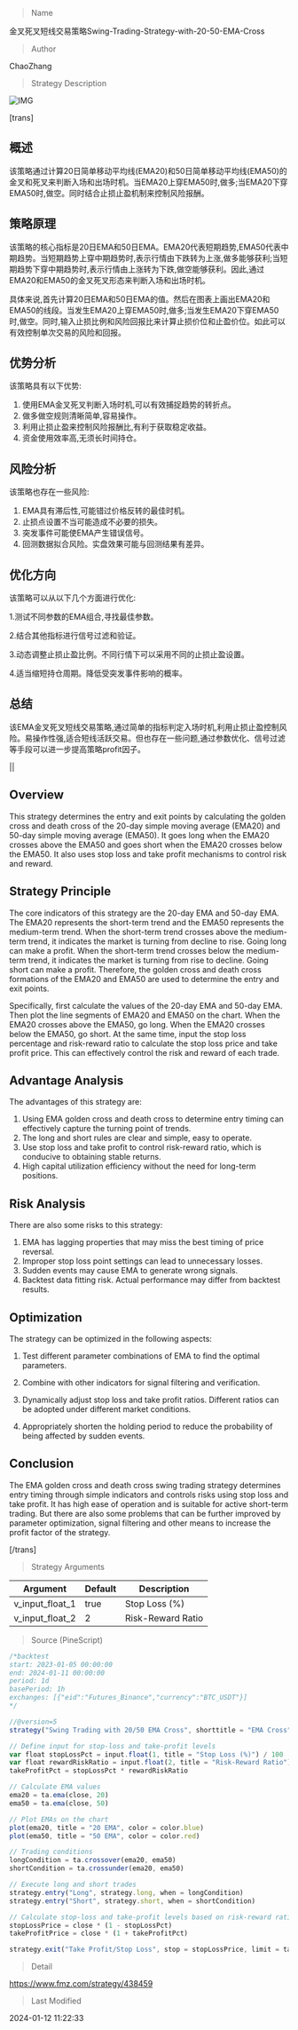 
> Name

金叉死叉短线交易策略Swing-Trading-Strategy-with-20-50-EMA-Cross

> Author

ChaoZhang

> Strategy Description

![IMG](https://www.fmz.com/upload/asset/124da8d8f33af09df22.png)

[trans]

## 概述

该策略通过计算20日简单移动平均线(EMA20)和50日简单移动平均线(EMA50)的金叉和死叉来判断入场和出场时机。当EMA20上穿EMA50时,做多;当EMA20下穿EMA50时,做空。同时结合止损止盈机制来控制风险报酬。

## 策略原理

该策略的核心指标是20日EMA和50日EMA。EMA20代表短期趋势,EMA50代表中期趋势。当短期趋势上穿中期趋势时,表示行情由下跌转为上涨,做多能够获利;当短期趋势下穿中期趋势时,表示行情由上涨转为下跌,做空能够获利。因此,通过EMA20和EMA50的金叉死叉形态来判断入场和出场时机。

具体来说,首先计算20日EMA和50日EMA的值。然后在图表上画出EMA20和EMA50的线段。当发生EMA20上穿EMA50时,做多;当发生EMA20下穿EMA50时,做空。同时,输入止损比例和风险回报比来计算止损价位和止盈价位。如此可以有效控制单次交易的风险和回报。

## 优势分析

该策略具有以下优势:

1. 使用EMA金叉死叉判断入场时机,可以有效捕捉趋势的转折点。
2. 做多做空规则清晰简单,容易操作。  
3. 利用止损止盈来控制风险报酬比,有利于获取稳定收益。
4. 资金使用效率高,无须长时间持仓。

## 风险分析

该策略也存在一些风险:  

1. EMA具有滞后性,可能错过价格反转的最佳时机。
2. 止损点设置不当可能造成不必要的损失。
3. 突发事件可能使EMA产生错误信号。
4. 回测数据拟合风险。实盘效果可能与回测结果有差异。

## 优化方向  

该策略可以从以下几个方面进行优化:

1.测试不同参数的EMA组合,寻找最佳参数。

2.结合其他指标进行信号过滤和验证。

3.动态调整止损止盈比例。不同行情下可以采用不同的止损止盈设置。

4.适当缩短持仓周期。降低受突发事件影响的概率。

## 总结

该EMA金叉死叉短线交易策略,通过简单的指标判定入场时机,利用止损止盈控制风险。易操作性强,适合短线活跃交易。但也存在一些问题,通过参数优化、信号过滤等手段可以进一步提高策略profit因子。

|| 

## Overview  

This strategy determines the entry and exit points by calculating the golden cross and death cross of the 20-day simple moving average (EMA20) and 50-day simple moving average (EMA50). It goes long when the EMA20 crosses above the EMA50 and goes short when the EMA20 crosses below the EMA50. It also uses stop loss and take profit mechanisms to control risk and reward.

## Strategy Principle

The core indicators of this strategy are the 20-day EMA and 50-day EMA. The EMA20 represents the short-term trend and the EMA50 represents the medium-term trend. When the short-term trend crosses above the medium-term trend, it indicates the market is turning from decline to rise. Going long can make a profit. When the short-term trend crosses below the medium-term trend, it indicates the market is turning from rise to decline. Going short can make a profit. Therefore, the golden cross and death cross formations of the EMA20 and EMA50 are used to determine the entry and exit points.  

Specifically, first calculate the values of the 20-day EMA and 50-day EMA. Then plot the line segments of EMA20 and EMA50 on the chart. When the EMA20 crosses above the EMA50, go long. When the EMA20 crosses below the EMA50, go short. At the same time, input the stop loss percentage and risk-reward ratio to calculate the stop loss price and take profit price. This can effectively control the risk and reward of each trade.

## Advantage Analysis 

The advantages of this strategy are:

1. Using EMA golden cross and death cross to determine entry timing can effectively capture the turning point of trends. 
2. The long and short rules are clear and simple, easy to operate.
3. Use stop loss and take profit to control risk-reward ratio, which is conducive to obtaining stable returns. 
4. High capital utilization efficiency without the need for long-term positions.

## Risk Analysis   

There are also some risks to this strategy:

1. EMA has lagging properties that may miss the best timing of price reversal.  
2. Improper stop loss point settings can lead to unnecessary losses.
3. Sudden events may cause EMA to generate wrong signals.  
4. Backtest data fitting risk. Actual performance may differ from backtest results.

## Optimization

The strategy can be optimized in the following aspects:

1. Test different parameter combinations of EMA to find the optimal parameters. 

2. Combine with other indicators for signal filtering and verification.

3. Dynamically adjust stop loss and take profit ratios. Different ratios can be adopted under different market conditions.  

4. Appropriately shorten the holding period to reduce the probability of being affected by sudden events.


## Conclusion  

The EMA golden cross and death cross swing trading strategy determines entry timing through simple indicators and controls risks using stop loss and take profit. It has high ease of operation and is suitable for active short-term trading. But there are also some problems that can be further improved by parameter optimization, signal filtering and other means to increase the profit factor of the strategy.

[/trans]

> Strategy Arguments



|Argument|Default|Description|
|----|----|----|
|v_input_float_1|true|Stop Loss (%)|
|v_input_float_2|2|Risk-Reward Ratio|


> Source (PineScript)

``` javascript
/*backtest
start: 2023-01-05 00:00:00
end: 2024-01-11 00:00:00
period: 1d
basePeriod: 1h
exchanges: [{"eid":"Futures_Binance","currency":"BTC_USDT"}]
*/

//@version=5
strategy("Swing Trading with 20/50 EMA Cross", shorttitle = "EMA Cross", overlay = true)

// Define input for stop-loss and take-profit levels
var float stopLossPct = input.float(1, title = "Stop Loss (%)") / 100
var float rewardRiskRatio = input.float(2, title = "Risk-Reward Ratio")
takeProfitPct = stopLossPct * rewardRiskRatio

// Calculate EMA values
ema20 = ta.ema(close, 20)
ema50 = ta.ema(close, 50)

// Plot EMAs on the chart
plot(ema20, title = "20 EMA", color = color.blue)
plot(ema50, title = "50 EMA", color = color.red)

// Trading conditions
longCondition = ta.crossover(ema20, ema50)
shortCondition = ta.crossunder(ema20, ema50)

// Execute long and short trades
strategy.entry("Long", strategy.long, when = longCondition)
strategy.entry("Short", strategy.short, when = shortCondition)

// Calculate stop-loss and take-profit levels based on risk-reward ratio
stopLossPrice = close * (1 - stopLossPct)
takeProfitPrice = close * (1 + takeProfitPct)

strategy.exit("Take Profit/Stop Loss", stop = stopLossPrice, limit = takeProfitPrice)

```

> Detail

https://www.fmz.com/strategy/438459

> Last Modified

2024-01-12 11:22:33
